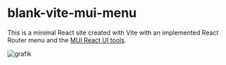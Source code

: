 # blank-vite-mui-menu

This is a minimal React site created with Vite with an implemented React Router menu and the [MUI React UI tools](https://mui.com).

![grafik](https://user-images.githubusercontent.com/446574/202610565-8f649444-2f10-47d0-9403-6cb3c31cd212.png)
